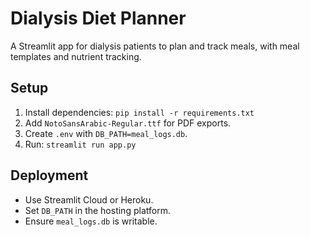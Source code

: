 # Dialysis Diet Planner
A Streamlit app for dialysis patients to plan and track meals, with meal templates and nutrient tracking.

## Setup
1. Install dependencies: `pip install -r requirements.txt`
2. Add `NotoSansArabic-Regular.ttf` for PDF exports.
3. Create `.env` with `DB_PATH=meal_logs.db`.
4. Run: `streamlit run app.py`

## Deployment
- Use Streamlit Cloud or Heroku.
- Set `DB_PATH` in the hosting platform.
- Ensure `meal_logs.db` is writable.
